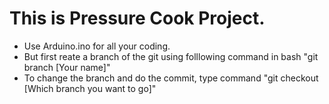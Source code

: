 # This is Pressure Cook Project.

- Use Arduino.ino for all your coding.
- But first reate a branch of the git using folllowing command in bash "git branch [Your name]"
- To change the branch and do the commit, type command "git checkout [Which branch you want to go]"
